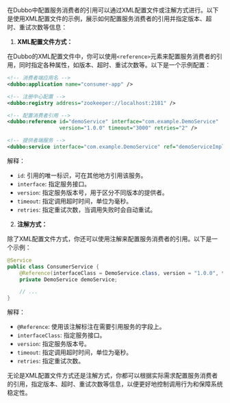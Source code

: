 在Dubbo中配置服务消费者的引用可以通过XML配置文件或注解方式进行。以下是使用XML配置文件的示例，展示如何配置服务消费者的引用并指定版本、超时、重试次数等信息：

1. **XML配置文件方式：**

在Dubbo的XML配置文件中，你可以使用`<reference>`元素来配置服务消费者的引用，同时指定各种属性，如版本、超时、重试次数等。以下是一个示例配置：

```xml
<!-- 消费者端应用名 -->
<dubbo:application name="consumer-app" />

<!-- 注册中心配置 -->
<dubbo:registry address="zookeeper://localhost:2181" />

<!-- 配置消费者引用 -->
<dubbo:reference id="demoService" interface="com.example.DemoService"
                 version="1.0.0" timeout="3000" retries="2" />

<!-- 提供者端服务 -->
<dubbo:service interface="com.example.DemoService" ref="demoServiceImpl" />
```

解释：

+ `id`: 引用的唯一标识，可在其他地方引用该服务。
+ `interface`: 指定服务接口。
+ `version`: 指定服务版本号，用于区分不同版本的提供者。
+ `timeout`: 指定调用超时时间，单位为毫秒。
+ `retries`: 指定重试次数，当调用失败时会自动重试。

2. **注解方式：**

除了XML配置文件方式，你还可以使用注解来配置服务消费者的引用。以下是一个示例：

```java
@Service
public class ConsumerService {
    @Reference(interfaceClass = DemoService.class, version = "1.0.0", timeout = 3000, retries = 2)
    private DemoService demoService;

    // ...
}
```

解释：

+ `@Reference`: 使用该注解标注在需要引用服务的字段上。
+ `interfaceClass`: 指定服务接口。
+ `version`: 指定服务版本号。
+ `timeout`: 指定调用超时时间，单位为毫秒。
+ `retries`: 指定重试次数。

无论是XML配置文件方式还是注解方式，你都可以根据实际需求配置服务消费者的引用，指定版本、超时、重试次数等信息，以便更好地控制调用行为和保障系统稳定性。
